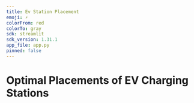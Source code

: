 ```yaml
---
title: Ev Station Placement
emoji: ⚡
colorFrom: red
colorTo: gray
sdk: streamlit
sdk_version: 1.31.1
app_file: app.py
pinned: false
---
```


# Optimal Placements of EV Charging Stations
 
